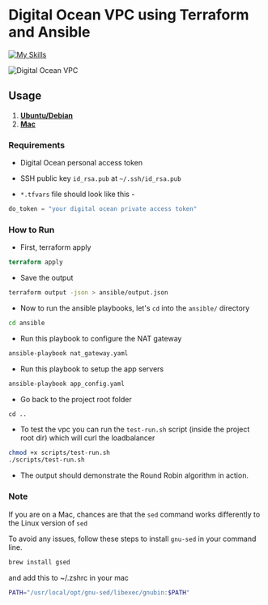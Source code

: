 # Digital Ocean VPC using Terraform and Ansible
[![My Skills](https://skillicons.dev/icons?i=ansible)](https://skillicons.dev)

![Digital Ocean VPC](https://github.com/sahil-sagwekar2652/digitalocean-vpc-terraform-ansible/assets/89456541/cf84dc2f-e7f3-4fd2-beff-6635c425eeba)

## Usage
1. [**Ubuntu/Debian**](#requirements)
2. [**Mac**](#note)

### Requirements

- Digital Ocean personal access token

- SSH public key `id_rsa.pub` at `~/.ssh/id_rsa.pub`

- `*.tfvars` file should look like this -
```terraform
do_token = "your digital ocean private access token"
```

### How to Run

- First, terraform apply
```terraform
terraform apply
```
- Save the output
```bash
terraform output -json > ansible/output.json
```
- Now to run the ansible playbooks, let's `cd` into the `ansible/` directory
```bash
cd ansible
```
 - Run this playbook to configure the NAT gateway
```bash
ansible-playbook nat_gateway.yaml
```
- Run this playbook to setup the app servers
```bash
ansible-playbook app_config.yaml
```

- Go back to the project root folder
```
cd ..
```
- To test the vpc you can run the `test-run.sh` script (inside the project root dir) which will curl the loadbalancer
```bash
chmod +x scripts/test-run.sh
./scripts/test-run.sh
```
- The output should demonstrate the Round Robin algorithm in action.

### Note
If you are on a Mac, chances are that the `sed` command works differently to the Linux version of `sed`

To avoid any issues, follow these steps to install `gnu-sed` in your command line.

```bash
brew install gsed
```
and add this to ~/.zshrc in your mac
```bash
PATH="/usr/local/opt/gnu-sed/libexec/gnubin:$PATH"
```
